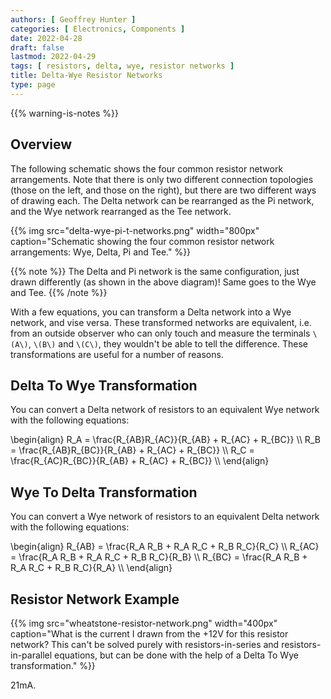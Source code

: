```yaml
---
authors: [ Geoffrey Hunter ]
categories: [ Electronics, Components ]
date: 2022-04-28
draft: false
lastmod: 2022-04-29
tags: [ resistors, delta, wye, resistor networks ]
title: Delta-Wye Resistor Networks
type: page
---
```


{{% warning-is-notes %}}

## Overview

The following schematic shows the four common resistor network arrangements. Note that there is only two different connection topologies (those on the left, and those on the right), but there are two different ways of drawing each. The Delta network can be rearranged as the Pi network, and the Wye network rearranged as the Tee network.  

{{% img src="delta-wye-pi-t-networks.png" width="800px" caption="Schematic showing the four common resistor network arrangements: Wye, Delta, Pi and Tee." %}}

{{% note %}}
The Delta and Pi network is the same configuration, just drawn differently (as shown in the above diagram)! Same goes to the Wye and Tee.
{{% /note %}}

With a few equations, you can transform a Delta network into a Wye network, and vise versa. These transformed networks are equivalent, i.e. from an outside observer who can only touch and measure the terminals `\(A\)`, `\(B\)` and `\(C\)`, they wouldn't be able to tell the difference. These transformations are useful for a number of reasons.

## Delta To Wye Transformation

You can convert a Delta network of resistors to an equivalent Wye network with the following equations:

<p>\begin{align}
R_A = \frac{R_{AB}R_{AC}}{R_{AB} + R_{AC} + R_{BC}} \\
R_B = \frac{R_{AB}R_{BC}}{R_{AB} + R_{AC} + R_{BC}} \\
R_C = \frac{R_{AC}R_{BC}}{R_{AB} + R_{AC} + R_{BC}} \\
\end{align}</p>

## Wye To Delta Transformation

You can convert a Wye network of resistors to an equivalent Delta network with the following equations:

<p>\begin{align}
R_{AB} = \frac{R_A R_B + R_A R_C + R_B R_C}{R_C} \\
R_{AC} = \frac{R_A R_B + R_A R_C + R_B R_C}{R_B} \\
R_{BC} = \frac{R_A R_B + R_A R_C + R_B R_C}{R_A} \\
\end{align}</p>

## Resistor Network Example

{{% img src="wheatstone-resistor-network.png" width="400px" caption="What is the current I drawn from the +12V for this resistor network? This can't be solved purely with resistors-in-series and resistors-in-parallel equations, but can be done with the help of a Delta To Wye transformation." %}}

21mA.